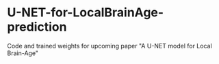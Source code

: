 # U-NET-for-LocalBrainAge-prediction
Code and trained weights for upcoming paper "A U-NET model for Local Brain-Age"
